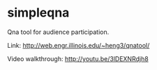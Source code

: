 simpleqna
=========

Qna tool for audience participation.

Link: http://web.engr.illinois.edu/~heng3/qnatool/

Video walkthrough: http://youtu.be/3lDEXNRdjh8
